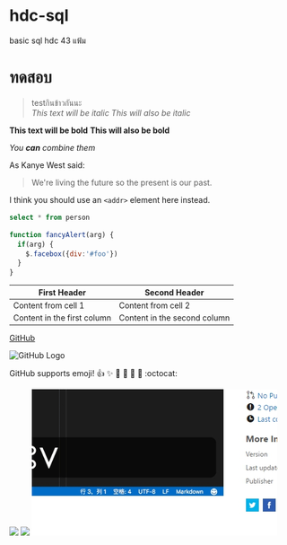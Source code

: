 # hdc-sql
basic sql hdc 43 แฟ้ม  
# ทดสอบ
>testกินข้าวกันนะ  
*This text will be italic*
_This will also be italic_

**This text will be bold**
__This will also be bold__

_You **can** combine them_

As Kanye West said:

> We're living the future so
> the present is our past.

I think you should use an
`<addr>` element here instead.

```sql
select * from person
```

```javascript
function fancyAlert(arg) {
  if(arg) {
    $.facebox({div:'#foo'})
  }
}
```
First Header | Second Header
------------ | -------------
Content from cell 1 | Content from cell 2
Content in the first column | Content in the second column

[GitHub](http://github.com)

![GitHub Logo](/images/logo.png)

GitHub supports emoji!
:+1: :sparkles: :camel: :tada:
:rocket: :metal: :octocat: 

![](2017-03-14-21-19-35.png)
![](2017-03-14-21-21-41.png)
![wiod](https://github.com/jamespakorn/hdc-sql/blob/master/images/xxxx.jpg)



